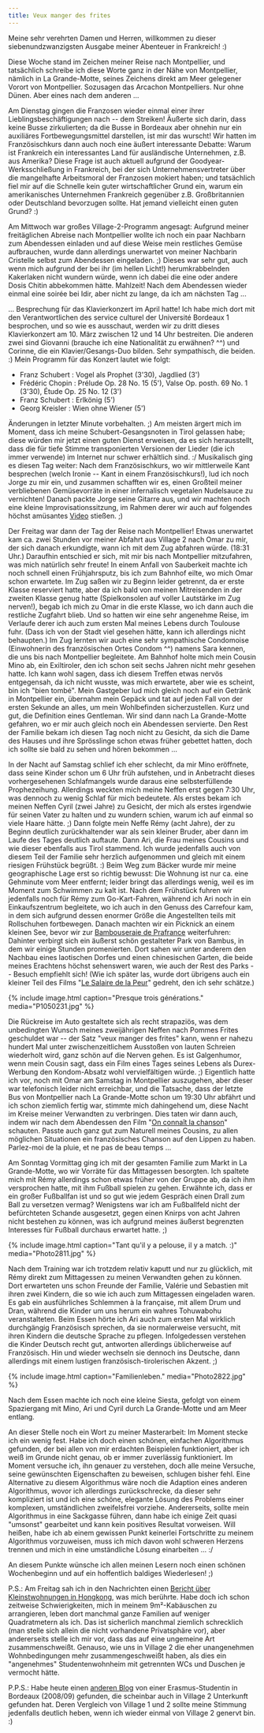 ```yaml
---
title: Veux manger des frites
---
```


Meine sehr verehrten Damen und Herren, willkommen zu dieser siebenundzwanzigsten Ausgabe meiner Abenteuer in Frankreich! :)

Diese Woche stand im Zeichen meiner Reise nach Montpellier, und tatsächlich schreibe ich diese Worte ganz in der Nähe von Montpellier, nämlich in La Grande-Motte, seines Zeichens direkt am Meer gelegener Vorort von Montpellier. Sozusagen das Arcachon Montpelliers. Nur ohne Dünen. Aber eines nach dem anderen ...

Am Dienstag gingen die Franzosen wieder einmal einer ihrer Lieblingsbeschäftigungen nach -- dem Streiken! Äußerte sich darin, dass keine Busse zirkulierten; da die Busse in Bordeaux aber ohnehin nur ein auxiliäres Fortbewegungsmittel darstellen, ist mir das wurscht!
Wir hatten im Französischkurs dann auch noch eine äußert interessante Debatte: Warum ist Frankreich ein interessantes Land für ausländische Unternehmen, z.B. aus Amerika? Diese Frage ist auch aktuell aufgrund der Goodyear-Werksschließung in Frankreich, bei der sich Unternehmensvertreter über die mangelhafte Arbeitsmoral der Franzosen mokiert haben; und tatsächlich fiel mir auf die Schnelle kein guter wirtschaftlicher Grund ein, warum ein amerikanisches Unternehmen Frankreich gegenüber z.B. Großbritannien oder Deutschland bevorzugen sollte. Hat jemand vielleicht einen guten Grund? :)

Am Mittwoch war großes Village-2-Programm angesagt: Aufgrund meiner freitäglichen Abreise nach Montpellier wollte ich noch ein paar Nachbarn zum Abendessen einladen und auf diese Weise mein restliches Gemüse aufbrauchen, wurde dann allerdings unerwartet von meiner Nachbarin Cristelle selbst zum Abendessen eingeladen. ;) Dieses war sehr gut, auch wenn mich aufgrund der bei ihr (im hellen Licht!) herumkrabbelnden Kakerlaken nicht wundern würde, wenn ich dabei die eine oder andere Dosis Chitin abbekommen hätte. Mahlzeit!
Nach dem Abendessen wieder einmal eine soirée bei Idir, aber nicht zu lange, da ich am nächsten Tag ...

... Besprechung für das Klavierkonzert im April hatte! Ich habe mich dort mit den Verantwortlichen des service culturel der Université Bordeaux 1 besprochen, und so wie es ausschaut, werden wir zu dritt dieses Klavierkonzert am 10. März zwischen 12 und 14 Uhr bestreiten. Die anderen zwei sind Giovanni (brauche ich eine Nationalität zu erwähnen? ^^) und Corinne, die ein Klavier/Gesangs-Duo bilden. Sehr sympathisch, die beiden. :)
Mein Programm für das Konzert lautet wie folgt:


* Franz Schubert : Vogel als Prophet (3'30), Jagdlied (3')
* Frédéric Chopin : Prélude Op. 28 No. 15 (5'), Valse Op. posth. 69 No. 1 (3'30), Étude Op. 25 No. 12 (3')
* Franz Schubert : Erlkönig (5')
* Georg Kreisler : Wien ohne Wiener (5')


Änderungen in letzter Minute vorbehalten. ;) Am meisten ärgert mich im Moment, dass ich meine Schubert-Gesangsnoten in Tirol gelassen habe; diese würden mir jetzt einen guten Dienst erweisen, da es sich herausstellt, dass die für tiefe Stimme transponierten Versionen der Lieder (die ich immer verwende) im Internet nur schwer erhältlich sind. :/
Musikalisch ging es diesen Tag weiter: Nach dem Französischkurs, wo wir mittlerweile Kant besprechen (welch Ironie -- Kant in einem Französischkurs!), lud ich noch Jorge zu mir ein, und zusammen schafften wir es, einen Großteil meiner verbliebenen Gemüsevorräte in einer infernalisch vegetalen Nudelsauce zu vernichten! Danach packte Jorge seine Gitarre aus, und wir machten noch eine kleine Improvisationssitzung, im Rahmen derer wir auch auf folgendes höchst amüsantes [Video](https://www.youtube.com/watch?v=VurhzANQ_B0) stießen. ;)

Der Freitag war dann der Tag der Reise nach Montpellier! Etwas unerwartet kam ca. zwei Stunden vor meiner Abfahrt aus Village 2 nach Omar zu mir, der sich danach erkundigte, wann ich mit dem Zug abfahren würde. (18:31 Uhr.) Daraufhin entschied er sich, mit mir bis nach Montpellier mitzufahren, was mich natürlich sehr freute! In einem Anfall von Sauberkeit machte ich noch schnell einen Frühjahrsputz, bis ich zum Bahnhof eilte, wo mich Omar schon erwartete. Im Zug saßen wir zu Beginn leider getrennt, da er erste Klasse reserviert hatte, aber da ich bald von meinen Mitreisenden in der zweiten Klasse genug hatte (Spielkonsolen auf voller Lautstärke im Zug nerven!), begab ich mich zu Omar in die erste Klasse, wo ich dann auch die restliche Zugfahrt blieb. Und so hatten wir eine sehr angenehme Reise, im Verlaufe derer ich auch zum ersten Mal meines Lebens durch Toulouse fuhr. (Dass ich von der Stadt viel gesehen hätte, kann ich allerdings nicht behaupten.) Im Zug lernten wir auch eine sehr sympathische Condomoise (Einwohnerin des französischen Ortes Condom ^^) namens Sara kennen, die uns bis nach Montpellier begleitete.
Am Bahnhof holte mich mein Cousin Mino ab, ein Exiltiroler, den ich schon seit sechs Jahren nicht mehr gesehen hatte. Ich kann wohl sagen, dass ich diesem Treffen etwas nervös entgegensah, da ich nicht wusste, was mich erwartete, aber wie es scheint, bin ich "bien tombé". Mein Gastgeber lud mich gleich noch auf ein Getränk in Montpellier ein, übernahm mein Gepäck und tat auf jeden Fall von der ersten Sekunde an alles, um mein Wohlbefinden sicherzustellen. Kurz und gut, die Definition eines Gentleman. Wir sind dann nach La Grande-Motte gefahren, wo er mir auch gleich noch ein Abendessen servierte. Den Rest der Familie bekam ich diesen Tag noch nicht zu Gesicht, da sich die Dame des Hauses und ihre Sprösslinge schon etwas früher gebettet hatten, doch ich sollte sie bald zu sehen und hören bekommen ...

In der Nacht auf Samstag schlief ich eher schlecht, da mir Mino eröffnete, dass seine Kinder schon um 6 Uhr früh aufstehen, und in Anbetracht dieses vorhergesehenen Schlafmangels wurde daraus eine selbsterfüllende Prophezeihung. Allerdings weckten mich meine Neffen erst gegen 7:30 Uhr, was dennoch zu wenig Schlaf für mich bedeutete. Als erstes bekam ich meinen Neffen Cyril (zwei Jahre) zu Gesicht, der mich als erstes irgendwie für seinen Vater zu halten und zu wundern schien, warum ich auf einmal so viele Haare hätte. ;) Dann folgte mein Neffe Rémy (acht Jahre), der zu Beginn deutlich zurückhaltender war als sein kleiner Bruder, aber dann im Laufe des Tages deutlich auftaute. Dann Ari, die Frau meines Cousins und wie dieser ebenfalls aus Tirol stammend.
Ich wurde jedenfalls auch von diesem Teil der Familie sehr herzlich aufgenommen und gleich mit einem riesigen Frühstück begrüßt. :) Beim Weg zum Bäcker wurde mir meine geographische Lage erst so richtig bewusst: Die Wohnung ist nur ca. eine Gehminute vom Meer entfernt; leider bringt das allerdings wenig, weil es im Moment zum Schwimmen zu kalt ist. Nach dem Frühstück fuhren wir jedenfalls noch für Rémy zum Go-Kart-Fahren, während ich Ari noch in ein Einkaufszentrum begleitete, wo ich auch in den Genuss des Carrefour kam, in dem sich aufgrund dessen enormer Größe die Angestellten teils mit Rollschuhen fortbewegen.
Danach machten wir ein Picknick an einem kleinen See, bevor wir zur [Bambouseraie de Prafrance](http://fr.wikipedia.org/wiki/Bambouseraie_de_Prafrance) weiterfuhren: Dahinter verbirgt sich ein äußerst schön gestalteter Park von Bambus, in dem wir einige Stunden promenierten. Dort sahen wir unter anderem den Nachbau eines laotischen Dorfes und einen chinesischen Garten, die beide meines Erachtens höchst sehenswert waren, wie auch der Rest des Parks -- Besuch empfiehlt sich! (Wie ich später las, wurde dort übrigens auch ein kleiner Teil des Films "[Le Salaire de la Peur](http://fr.wikipedia.org/wiki/Le_Salaire_de_la_peur)" gedreht, den ich sehr schätze.)

{% include image.html caption="Presque trois générations." media="P1050231.jpg" %}

Die Rückreise im Auto gestaltete sich als recht strapaziös, was dem unbedingten Wunsch meines zweijährigen Neffen nach Pommes Frites geschuldet war -- der Satz "veux manger des frites" kann, wenn er nahezu hundert Mal unter zwischenzeitlichem Ausstoßen von lauten Schreien wiederholt wird, ganz schön auf die Nerven gehen. Es ist Galgenhumor, wenn mein Cousin sagt, dass ein Film eines Tages seines Lebens als Durex-Werbung den Kondom-Absatz wohl vervielfältigen würde. ;)
Eigentlich hatte ich vor, noch mit Omar am Samstag in Montpellier auszugehen, aber dieser war telefonisch leider nicht erreichbar, und die Tatsache, dass der letzte Bus von Montpellier nach La Grande-Motte schon um 19:30 Uhr abfährt und ich schon ziemlich fertig war, stimmte mich dahingehend um, diese Nacht im Kreise meiner Verwandten zu verbringen. Dies taten wir dann auch, indem wir nach dem Abendessen den Film "[On connaît la chanson](http://fr.wikipedia.org/wiki/On_conna%C3%AEt_la_chanson)" schauten. Passte auch ganz gut zum Naturell meines Cousins, zu allen möglichen Situationen ein französisches Chanson auf den Lippen zu haben. Parlez-moi de la pluie, et ne pas de beau temps ...

Am Sonntag Vormittag ging ich mit der gesamten Familie zum Markt in La Grande-Motte, wo wir Vorräte für das Mittagessen besorgten. Ich spaltete mich mit Rémy allerdings schon etwas früher von der Gruppe ab, da ich ihm versprochen hatte, mit ihm Fußball spielen zu gehen. Erwähnte ich, dass er ein großer Fußballfan ist und so gut wie jedem Gespräch einen Drall zum Ball zu versetzen vermag? Wenigstens war ich am Fußballfeld nicht der befürchteten Schande ausgesetzt, gegen einen Knirps von acht Jahren nicht bestehen zu können, was ich aufgrund meines äußerst begrenzten Interesses für Fußball durchaus erwartet hatte. ;)

{% include image.html caption="Tant qu'il y a pelouse, il y a match. :)" media="Photo2811.jpg" %}

Nach dem Training war ich trotzdem relativ kaputt und nur zu glücklich, mit Rémy direkt zum Mittagessen zu meinen Verwandten gehen zu können. Dort erwarteten uns schon Freunde der Familie, Valérie und Sebastien mit ihren zwei Kindern, die so wie ich auch zum Mittagessen eingeladen waren. Es gab ein ausführliches Schlemmen à la française, mit allem Drum und Dran, während die Kinder um uns herum ein wahres Tohuwabohu veranstalteten. Beim Essen hörte ich Ari auch zum ersten Mal wirklich durchgängig Französisch sprechen, da sie normalerweise versucht, mit ihren Kindern die deutsche Sprache zu pflegen. Infolgedessen verstehen die Kinder Deutsch recht gut, antworten allerdings üblicherweise auf Französisch. Hin und wieder wechseln sie dennoch ins Deutsche, dann allerdings mit einem lustigen französisch-tirolerischen Akzent. ;)

{% include image.html caption="Familienleben." media="Photo2822.jpg" %}

Nach dem Essen machte ich noch eine kleine Siesta, gefolgt von einem Spaziergang mit Mino, Ari und Cyril durch La Grande-Motte und am Meer entlang.

An dieser Stelle noch ein Wort zu meiner Masterarbeit: Im Moment stecke ich ein wenig fest. Habe ich doch einen schönen, einfachen Algorithmus gefunden, der bei allen von mir erdachten Beispielen funktioniert, aber ich weiß im Grunde nicht genau, ob er immer zuverlässig funktioniert. Im Moment versuche ich, ihn genauer zu verstehen, doch alle meine Versuche, seine gewünschten Eigenschaften zu beweisen, schlugen bisher fehl.
Eine Alternative zu diesem Algorithmus wäre noch die Adaption eines anderen Algorithmus, wovor ich allerdings zurückschrecke, da dieser sehr kompliziert ist und ich eine schöne, elegante Lösung des Problems einer komplexen, umständlichen zweifelsfrei vorziehe. Andererseits, sollte mein Algorithmus in eine Sackgasse führen, dann habe ich einige Zeit quasi "umsonst" gearbeitet und kann kein positives Resultat vorweisen. Will heißen, habe ich ab einem gewissen Punkt keinerlei Fortschritte zu meinem Algorithmus vorzuweisen, muss ich mich davon wohl schweren Herzens trennen und mich in eine umständliche Lösung einarbeiten ... :/

An diesem Punkte wünsche ich allen meinen Lesern noch einen schönen Wochenbeginn und auf ein hoffentlich baldiges Wiederlesen! ;)

P.S.: Am Freitag sah ich in den Nachrichten einen [Bericht über Kleinstwohnungen in Hongkong](http://orf.at/stories/2168084/2168083/), was mich berührte. Habe doch ich schon zeitweise Schwierigkeiten, mich in meinem 9m²-Kabäuschen zu arrangieren, leben dort manchmal ganze Familien auf weniger Quadratmetern als ich. Das ist sicherlich manchmal ziemlich schrecklich (man stelle sich allein die nicht vorhandene Privatsphäre vor), aber andererseits stelle ich mir vor, dass das auf eine ungemeine Art zusammenschweißt. Genauso, wie uns in Village 2 die eher unangenehmen Wohnbedingungen mehr zusammengeschweißt haben, als dies ein "angenehmes" Studentenwohnheim mit getrennten WCs und Duschen je vermocht hätte.

P.P.S.: Habe heute einen [anderen Blog](http://lacramioararadu.unblog.fr/) von einer Erasmus-Studentin in Bordeaux (2008/09) gefunden, die scheinbar auch in Village 2 Unterkunft gefunden hat. Deren Vergleich von Village 1 und 2 sollte meine Stimmung jedenfalls deutlich heben, wenn ich wieder einmal von Village 2 genervt bin. :)
